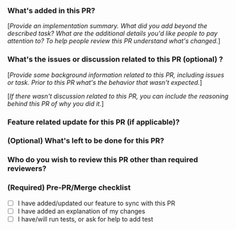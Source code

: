 
### What's added in this PR?

[_Provide an implementation summary. What did you add beyond the described task? What are the additional details you'd like people to pay attention to? To help people review this PR understand what's changed._]


### What's the issues or discussion related to this PR (optional) ?

[_Provide some background information related to this PR, including issues or task. Prior to this PR what's the behavior that wasn't expected._]

[_If there wasn't discussion related to this PR, you can include the reasoning behind this PR of why you did it._]



### Feature related update for this PR (if applicable)?


### (Optional) What's left to be done for this PR?


### Who do you wish to review this PR other than required reviewers?

<!-- @zmzlois @arthurfiorette @zackarychapple -->

### (Required) Pre-PR/Merge checklist

- [ ] I have added/updated our feature to sync with this PR
- [ ] I have added an explanation of my changes
- [ ] I have/will run tests, or ask for help to add test